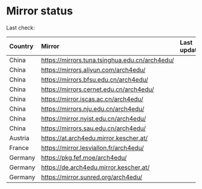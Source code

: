 <script src="./time.js"></script>
# Mirror status
Last check: <script type="text/javascript">localize(1720793941.4237342);</script>

|Country|Mirror|Last update|
|:------|:-----|:----------|
|China|https://mirrors.tuna.tsinghua.edu.cn/arch4edu/|<script type="text/javascript">localize(1720766366);</script>|
|China|https://mirrors.aliyun.com/arch4edu/|<script type="text/javascript">localize(1720766366);</script>|
|China|https://mirrors.bfsu.edu.cn/arch4edu/|<script type="text/javascript">localize(1720766366);</script>|
|China|https://mirrors.cernet.edu.cn/arch4edu/|<script type="text/javascript">localize(1720766366);</script>|
|China|https://mirror.iscas.ac.cn/arch4edu/|<script type="text/javascript">localize(1720766366);</script>|
|China|https://mirrors.nju.edu.cn/arch4edu/|<script type="text/javascript">localize(1720722825);</script>|
|China|https://mirror.nyist.edu.cn/arch4edu/|<script type="text/javascript">localize(1720766366);</script>|
|China|https://mirrors.sau.edu.cn/arch4edu/|<script type="text/javascript">localize(1720766366);</script>|
|Austria|https://at.arch4edu.mirror.kescher.at/|<script type="text/javascript">localize(1720766366);</script>|
|France|https://mirror.lesviallon.fr/arch4edu/|<script type="text/javascript">localize(1720766366);</script>|
|Germany|https://pkg.fef.moe/arch4edu/|<script type="text/javascript">localize(1720766366);</script>|
|Germany|https://de.arch4edu.mirror.kescher.at/|<script type="text/javascript">localize(1720766366);</script>|
|Germany|https://mirror.sunred.org/arch4edu/|<script type="text/javascript">localize(1720766366);</script>|

<script src="./tablefilter/tablefilter.js"></script>
<script src="./table.js"></script>
